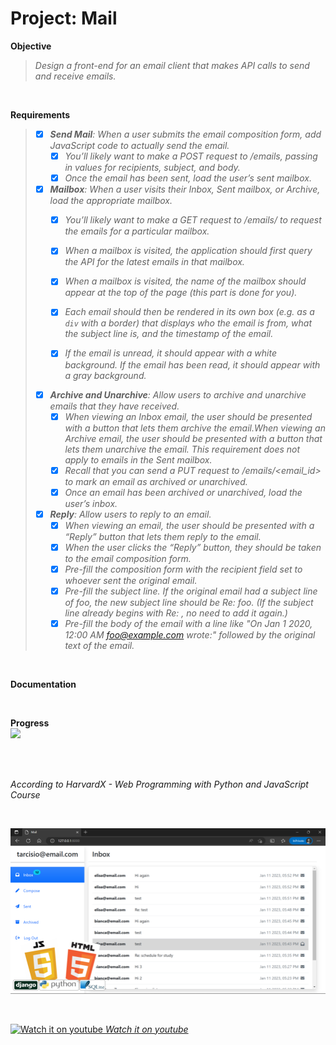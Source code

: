 # Project: Mail

**Objective**
>_Design a front-end for an email client that makes API calls to send and receive emails._   

<br>
  
**Requirements**
>- [x] _**Send Mail**: When a user submits the email composition form, add JavaScript code to actually send the email._
>   - [x] _You’ll likely want to make a POST request to /emails, passing in values for recipients, subject, and body._
>   - [x] _Once the email has been sent, load the user’s sent mailbox._
>
>- [X] _**Mailbox**: When a user visits their Inbox, Sent mailbox, or Archive, load the appropriate mailbox._
>   - [x] _You’ll likely want to make a GET request to /emails/<mailbox> to request the emails for a particular mailbox._
>   - [X] _When a mailbox is visited, the application should first query the API for the latest emails in that mailbox._
>   - [x] _When a mailbox is visited, the name of the mailbox should appear at the top of the page (this part is done for you)._
>   - [x] _Each email should then be rendered in its own box (e.g. as a `div` with a border) that displays who the email is from, what the subject line is, and the timestamp of the email._
>
>   - [x] _If the email is unread, it should appear with a white background. If the email has been read, it should appear with a gray background._
>- [x] _**Archive and Unarchive**: Allow users to archive and unarchive emails that they have received._
>   - [x] _When viewing an Inbox email, the user should be presented with a button that lets them archive the email.When viewing an Archive email, the user should be presented with a button that lets them unarchive the email. This requirement does not apply to emails in the Sent mailbox._
>   - [x] _Recall that you can send a PUT request to /emails/<email_id> to mark an email as archived or unarchived._
>   - [x] _Once an email has been archived or unarchived, load the user’s inbox._
>
>- [X] _**Reply**: Allow users to reply to an email._
>   - [x] _When viewing an email, the user should be presented with a “Reply” button that lets them reply to the email._
>   - [x] _When the user clicks the “Reply” button, they should be taken to the email composition form._
>   - [x] _Pre-fill the composition form with the recipient field set to whoever sent the original email._
>   - [x] _Pre-fill the subject line. If the original email had a subject line of foo, the new subject line should be Re: foo. (If the subject line already begins with Re: , no need to add it again.)_
>   - [x] _Pre-fill the body of the email with a line like "On Jan 1 2020, 12:00 AM foo@example.com wrote:" followed by the original text of the email._

<br>
   
**Documentation**   
  

<br>

**Progress**   
![](https://geps.dev/progress/100)   
  
<br>
<br>

_According to HarvardX - Web Programming with Python and JavaScript Course_

<br>

![screenshot](img/preview.png?raw=true "screenshot")

<br>

<a href="https://youtu.be/64b5M3ra83E" target="_blank"><img border="0" width="3%" src="https://upload.wikimedia.org/wikipedia/commons/thumb/0/09/YouTube_full-color_icon_%282017%29.svg/2560px-YouTube_full-color_icon_%282017%29.svg.png" alt="Watch it on youtube"/> _Watch it on youtube_</a>
